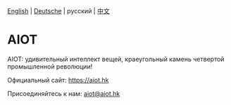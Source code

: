[English](../readme.md) | [Deutsche](./deutsche.md) | русский | [中文](./中文.md)

# AIOT

AIOT: удивительный интеллект вещей, краеугольный камень четвертой промышленной революции!

Официальный сайт: https://aiot.hk

Присоединяйтесь к нам: aiot@aiot.hk

